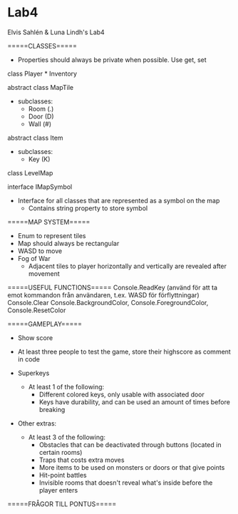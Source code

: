 # Lab4
Elvis Sahlén &amp; Luna Lindh's Lab4

=====CLASSES=====
* Properties should always be private when possible. Use get, set

class Player
    * Inventory

abstract class MapTile
  * subclasses:
      * Room (.)
      * Door (D)
      * Wall (#)
    
abstract class Item
  * subclasses:
    * Key (K)
    
class LevelMap

interface IMapSymbol
  * Interface for all classes that are represented as a symbol on the map
      - Contains string property to store symbol
   
   
=====MAP SYSTEM=====
* Enum to represent tiles
* Map should always be rectangular
* WASD to move
* Fog of War
    - Adjacent tiles to player horizontally and vertically are revealed after movement


=====USEFUL FUNCTIONS=====
Console.ReadKey  (använd för att ta emot kommandon från användaren, t.ex. WASD för förflyttningar)
Console.Clear
Console.BackgroundColor, Console.ForegroundColor, Console.ResetColor 

=====GAMEPLAY=====
* Show score
* At least three people to test the game, store their highscore as comment in code
* Superkeys
  - At least 1 of the following:
    * Different colored keys, only usable with associated door
    * Keys have durability, and can be used an amount of times before breaking
    
* Other extras:
  - At least 3 of the following:
    * Obstacles that can be deactivated through buttons (located in certain rooms)
    * Traps that costs extra moves
    * More items to be used on monsters or doors or that give points
    * Hit-point battles
    * Invisible rooms that doesn't reveal what's inside before the player enters
    
=====FRÅGOR TILL PONTUS=====
